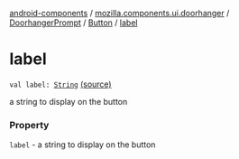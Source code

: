 [android-components](../../../index.md) / [mozilla.components.ui.doorhanger](../../index.md) / [DoorhangerPrompt](../index.md) / [Button](index.md) / [label](./label.md)

# label

`val label: `[`String`](https://kotlinlang.org/api/latest/jvm/stdlib/kotlin/-string/index.html) [(source)](https://github.com/mozilla-mobile/android-components/blob/master/components/ui/doorhanger/src/main/java/mozilla/components/ui/doorhanger/DoorhangerPrompt.kt#L91)

a string to display on the button

### Property

`label` - a string to display on the button